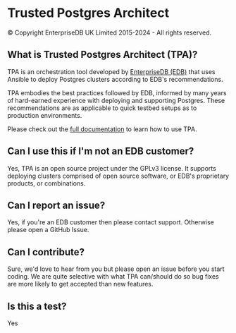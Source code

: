 # Trusted Postgres Architect
© Copyright EnterpriseDB UK Limited 2015-2024 - All rights reserved.

## What is Trusted Postgres Architect (TPA)?
TPA is an orchestration tool developed by [EnterpriseDB (EDB)](https://www.enterprisedb.com/) that uses Ansible to deploy Postgres clusters according to EDB's recommendations.

TPA embodies the best practices followed by EDB, informed by many years of hard-earned experience with deploying and supporting Postgres. These recommendations are as applicable to quick testbed setups as to production environments.

Please check out the [full documentation](https://www.enterprisedb.com/docs/tpa/latest/) to learn how to use TPA.

## Can I use this if I'm not an EDB customer?
Yes, TPA is an open source project under the GPLv3 license. It supports deploying clusters comprised of open source software, or EDB's proprietary products, or combinations.

## Can I report an issue?
Yes, if you're an EDB customer then please contact support. Otherwise please open a GitHub Issue.

## Can I contribute?
Sure, we'd love to hear from you but please open an issue before you start coding. We are quite selective with what TPA can/should do so bug fixes are more likely to get accepted than new features.

## Is this a test?
Yes
